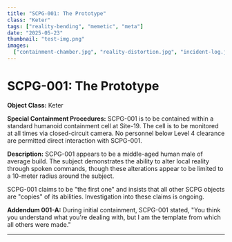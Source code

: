 ```yaml
---
title: "SCPG-001: The Prototype"
class: "Keter"
tags: ["reality-bending", "memetic", "meta"]
date: "2025-05-23"
thumbnail: "test-img.png"
images:
  ["containment-chamber.jpg", "reality-distortion.jpg", "incident-log.jpg"]
---
```


# SCPG-001: The Prototype

**Object Class:** Keter

**Special Containment Procedures:** SCPG-001 is to be contained within a standard humanoid containment cell at Site-19. The cell is to be monitored at all times via closed-circuit camera. No personnel below Level 4 clearance are permitted direct interaction with SCPG-001.

**Description:** SCPG-001 appears to be a middle-aged human male of average build. The subject demonstrates the ability to alter local reality through spoken commands, though these alterations appear to be limited to a 10-meter radius around the subject.

SCPG-001 claims to be "the first one" and insists that all other SCPG objects are "copies" of its abilities. Investigation into these claims is ongoing.

**Addendum 001-A:** During initial containment, SCPG-001 stated, "You think you understand what you're dealing with, but I am the template from which all others were made."

---
